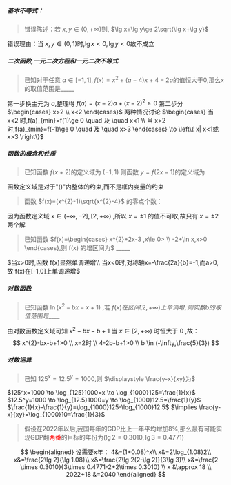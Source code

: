 ##### 基本不等式：
>错误陈述：若 $x,y\in \left( 0,+\infty \right)$则, $\lg x+\lg y\ge 2\sqrt{\lg x+\lg y}$

错误理由：当 $x,y\in \left( 0,1 \right)$时,$\lg x<0,\lg y<0$故不成立 

##### 二次函数,一元二次方程和一元二次不等式
>已知对于任意 $a \in [-1,1],f(x)=x^2+(a-4)x+4-2a$的值恒大于$0$,那么$x$的取值范围是_____

第一步换主元为 $a$,整理得 $f(a)=(x-2)a+(x-2)^{2}\ge 0$
第二步分 $\begin{cases} x>2 \\ x<2 \end{cases}$ 两种情况讨论
$\begin{cases} 当 x<2 时,f(a)_{min}=f(1)\ge 0 \quad 及 \quad x<1 \\ 当 x>2 时,f(a)_{min}=f(-1)\ge 0 \quad 及 \quad x>3 \end{cases} \to \left\{ x| x<1或 x>3 \right\}$
##### 函数的概念和性质

>已知函数 $f(x+2)$的定义域为 $(-1,1)$ 则函数 $y=f(2x-1)$的定义域为

函数定义域是对于"()"内整体的约束,而不是框内变量的约束

>函数 $f(x)=(x^{2}-1)\sqrt{x^{2}-4}$ 的零点个数：

因为函数定义域 $x \in (-\infty,-2],[2,+\infty)$ ,所以 $x=\pm 1$ 的值不可取,故只有 $x=\pm 2$ 两个解

>已知函数 $f(x)=\begin{cases} x^{2}+2x-3 ,x\le 0> \\ -2+\ln x,x>0 \end{cases},则 f(x) 的增区间为$ _____

$当x>0时,函数 f(x)显然单调递增\\
当x<0时,对称轴x=-\frac{2a}{b}=-1,而a>0,故 f(x)在[-1,0]上单调递增$

##### 对数函数
>已知函数 $\ln(x^{2}-bx-x+1)$ ,若 $f(x)在区间[2,+\infty)上单调增,则实数 b 的取值范围是$____

由对数函数定义域可知 $x^{2}-bx-b+1$ 当 $x \in [2,+\infty)$ 时恒大于 $0$ ,故：
$$
x^{2}-bx-b+1>0 \\
x=2时 \\
4-2b-b+1>0 \\
b \in (-\infty,\frac{5}{3})
$$

##### 对数运算
>已知 $125^x=12.5^y=1000$,则 $\displaystyle \frac{y-x}{xy}为$

$125^x=1000 \to \log_{125}1000=x \to \log_{1000}125=\frac{1}{x}$
$12.5^y=1000 \to \log_{12.5}1000=y \to \log_{1000}12.5=\frac{1}{y}$
$\frac{1}{x}-\frac{1}{y}=\log_{1000}125-\log_{1000}12.5$
$\implies \frac{y-x}{xy}=\log_{1000}10=\frac{1}{3}$

>假设在2022年以后,我国每年的GDP比上一年平均增加8%,那么最有可能实现GDP翻<font color=red>两番</font>的目标的年份为($\lg 2=0.3010 ,\lg 3=0.4771$)

$$
\begin{aligned}
设需要x年：
4&=(1+0.08)^x\\
x&=2\log_{1.08}2\\
x&=\frac{2\lg 2}{\lg 1.08}\\
x&=\frac{2\lg 2(2-\lg 2)}{3\lg 3}\\
x&=\frac{2 \times 0.3010}{3\times 0.4771-2+2\times 0.3010} \\
x &\approx 18 \\
2022+18 &=2040
\end{aligned}
$$
